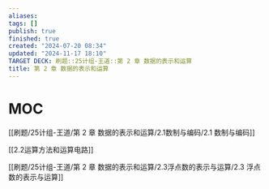 ```yaml
---
aliases: 
tags: []
publish: true
finished: true
created: "2024-07-20 08:34"
updated: "2024-11-17 18:10"
TARGET DECK: 刷题::25计组-王道::第 2 章 数据的表示和运算
title: 第 2 章 数据的表示和运算
---
```

# MOC

[[刷题/25计组-王道/第 2 章 数据的表示和运算/2.1数制与编码/2.1 数制与编码]]

[[2.2运算方法和运算电路]]

[[刷题/25计组-王道/第 2 章 数据的表示和运算/2.3浮点数的表示与运算/2.3 浮点数的表示与运算]]

